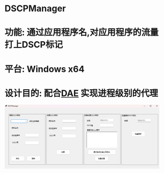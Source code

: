 # DSCPManager
# 功能: 通过应用程序名,对应用程序的流量打上DSCP标记
# 平台: Windows x64
# 设计目的: 配合[DAE](https://github.com/daeuniverse/dae) 实现进程级别的代理
![img](./img1.png)
